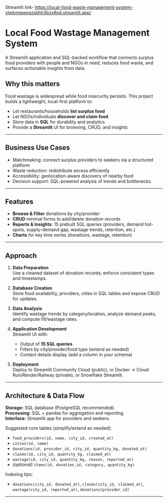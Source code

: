 Streamlit link- https://local-food-waste-management-system-ylwknnewoqzskhh3bzx8ed.streamlit.app/

# Local Food Wastage Management System

A Streamlit application and SQL-backed workflow that connects surplus food providers with people and NGOs in need, reduces food waste, and surfaces actionable insights from data.

## Why this matters
Food wastage is widespread while food insecurity persists. This project builds a lightweight, local-first platform to:
- Let restaurants/households **list surplus food**
- Let NGOs/individuals **discover and claim food**
- Store data in **SQL** for durability and analytics
- Provide a **Streamlit** UI for browsing, CRUD, and insights

---

## Business Use Cases
- Matchmaking: connect surplus providers to seekers via a structured platform
- Waste reduction: redistribute excess efficiently
- Accessibility: geolocation-aware discovery of nearby food
- Decision support: SQL-powered analysis of trends and bottlenecks

---

## Features
- **Browse & Filter** donations by city/provider
- **CRUD** minimal forms to add/delete donation records
- **Reports & Insights**: 15 prebuilt SQL queries (providers, demand hot-spots, supply–demand gap, wastage trends, retention, etc.)
- **Charts** for key time series (donations, wastage, retention)

---

## Approach

1. **Data Preparation**  
   Use a cleaned dataset of donation records; enforce consistent types and timestamps.

2. **Database Creation**  
   Store food availability, providers, cities in SQL tables and expose CRUD for updates.

3. **Data Analysis**  
   Identify wastage trends by category/location, analyze demand peaks, and compute fill/wastage rates.

4. **Application Development**  
   Streamlit UI with:
   - Output of **15 SQL queries**
   - Filters by city/provider/food type (extend as needed)
   - Contact details display (add a column in your schema)

5. **Deployment**  
   Deploy to Streamlit Community Cloud (public), or Docker → Cloud Run/Render/Railway (private), or Snowflake Streamlit.

---

## Architecture & Data Flow

**Storage:** SQL database (PostgreSQL recommended).  
**Processing:** SQL + pandas for aggregation and reporting.  
**Interface:** Streamlit app for providers and seekers.

Suggested core tables (simplify/extend as needed):
- `food_providers(id, name, city_id, created_at)`
- `cities(id, name)`
- `donations(id, provider_id, city_id, quantity_kg, donated_at)`
- `claims(id, city_id, quantity_kg, claimed_at)`
- `wastage(id, city_id, quantity_kg, reason, reported_at)`
- *(optional)* `items(id, donation_id, category, quantity_kg)`

Indexing tips:
- `donations(city_id, donated_at)`, `claims(city_id, claimed_at)`, `wastage(city_id, reported_at)`, `donations(provider_id)`

---
